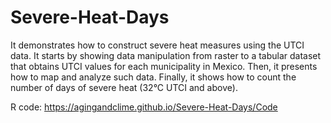 # Severe-Heat-Days
It demonstrates how to construct severe heat measures using the UTCI data. It starts by showing data manipulation from raster to a tabular dataset that obtains UTCI values for each municipality in Mexico. Then, it presents how to map and analyze such data. Finally, it shows how to count the number of days of severe heat (32°C UTCI and above). 

R code: https://agingandclime.github.io/Severe-Heat-Days/Code
